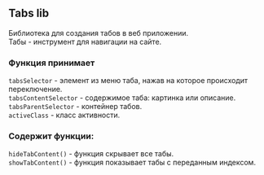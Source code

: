 ## Tabs lib

Библиотека для создания табов в веб приложении.<br>
Табы - инструмент для навигации на сайте.

### Функция принимает
`tabsSelector` - элемент из меню таба, нажав на которое происходит переключение.<br>
`tabsContentSelector` - содержимое таба: картинка или описание.<br>
`tabsParentSelector` - контейнер табов.<br>
`activeClass` - класс активности.

### Содержит функции:
`hideTabContent()` - функция скрывает все табы.<br>
`showTabContent()` - функция показывает табы с переданным индексом.<br>

